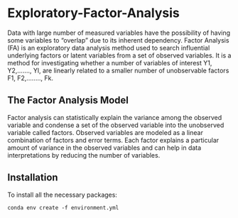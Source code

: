 # Exploratory-Factor-Analysis
Data with large number of measured variables have the possibility of having some variables to “overlap” due to its inherent dependency. Factor Analysis (FA) is an exploratory data analysis method used to search influential underlying factors or latent variables from a set of observed variables. It is a method for investigating whether a number of variables of interest Y1, Y2,……., Yl, are linearly related to a smaller number of unobservable factors F1, F2,..……, Fk.

## The Factor Analysis Model
Factor analysis can statistically explain the variance among the observed variable and condense a set of the observed variable into the unobserved variable called factors. Observed variables are modeled as a linear combination of factors and error terms. Each factor explains a particular amount of variance in the observed variables and can help in data interpretations by reducing the number of variables.

## Installation
To install all the necessary packages:

`conda env create -f environment.yml`